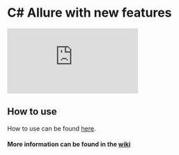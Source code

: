 # C# Allure with new features
[![nuget](http://flauschig.ch/nubadge.php?id=Noksa.NUnit.Allure)](https://www.nuget.org/packages/Noksa.NUnit.Allure/)

## How to use

How to use can be found [here](https://github.com/Noksa/Allure.NUnit/wiki/How-to-use).

#### More information can be found in the [wiki](https://github.com/Noksa/Allure.NUnit/wiki)
